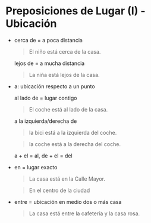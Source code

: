 # Preposiciones de Lugar (I) - Ubicación

- cerca de = a poca distancia

  > El niño está cerca de la casa.

  lejos de = a mucha distancia

  > La niña está lejos de la casa.

- a: ubicación respecto a un punto

  al lado de = lugar contigo

  > El coche está al lado de la casa.

  a la izquierda/derecha de

  > la bici está a la izquierda del coche.

  > la coche está a la derecha del coche.

  a + el = al, de + el = del

- en = lugar exacto

  > La casa está en la Calle Mayor.

  > En el centro de la ciudad

- entre = ubicación en medio dos o más casa

  > La casa está entre la cafetería y la casa rosa.
